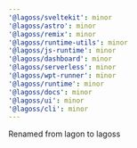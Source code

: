 ```yaml
---
'@lagoss/sveltekit': minor
'@lagoss/astro': minor
'@lagoss/remix': minor
'@lagoss/runtime-utils': minor
'@lagoss/js-runtime': minor
'@lagoss/dashboard': minor
'@lagoss/serverless': minor
'@lagoss/wpt-runner': minor
'@lagoss/runtime': minor
'@lagoss/docs': minor
'@lagoss/ui': minor
'@lagoss/cli': minor
---
```


Renamed from lagon to lagoss
